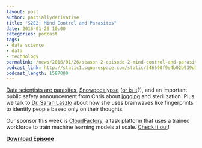 ```yaml
---
layout: post
author: partiallyderivative
title: "S2E2: Mind Control and Parasites"
date: 2016-01-26 10:00
categories: podcast
tags:
- data science
- data
- technology
permalink: /news/2016/01/26/season-2-episode-2-mind-control-and-parasites
podcast_link: http://static1.squarespace.com/static/546690f9e4b02b939d34b2b1/546691b4e4b01fdff0c848ac/56a6ffccb209430da46d7316/1453785491246/Partially_Derivative_S2E2.mp3
podcast_length: 1587000
---
```


[Data scientists are
parasites](http://www.forbes.com/sites/davidshaywitz/2016/01/21/data-scientists-research-parasites/#2367ad763d1c),
[Snowpocalypse](http://fivethirtyeight.com/features/record-snow-dc-blizzard/)
([or is
it](https://www.washingtonpost.com/news/capital-weather-gang/wp/2016/01/23/washington-d-c-snowfall-total-called-into-question-after-improper-measurement/)?),
and an important public safety announcement from Chris about
[jogging](http://www.techinsider.io/jawbone-exercise-sickness-data-2016-1)
and sterilization. Plus we talk to [Dr. Sarah
Laszlo](https://www.binghamton.edu/psychology/people/slaszlo.html) about
how she uses brainwaves like fingerprints to identify people based only
on their thoughts. 

Our sponsor this week is
[CloudFactory](http://cloudfactory.com/partially), a task platform that
uses a trained workforce to train machine learning models at scale.
[Check it out](http://cloudfactory.com/partially)!

[**Download Episode**](http://static1.squarespace.com/static/546690f9e4b02b939d34b2b1/546691b4e4b01fdff0c848ac/56a6ffccb209430da46d7316/1453785491246/Partially_Derivative_S2E2.mp3)
